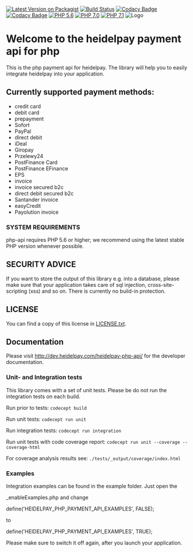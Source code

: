 [![Latest Version on Packagist](https://img.shields.io/packagist/v/heidelpay/php-api.svg?style=flat-square)](https://packagist.org/packages/heidelpay/php-api)
[![Build Status](https://travis-ci.org/heidelpay/php-api.svg?branch=master)](https://travis-ci.org/heidelpay/php-api)
[![Codacy Badge](https://api.codacy.com/project/badge/Coverage/46bb4bc84eb94a179ac150e453ac5dd0)](https://www.codacy.com/app/heidelpay/php-api?utm_source=github.com&utm_medium=referral&utm_content=heidelpay/php-api&utm_campaign=Badge_Coverage)
[![Codacy Badge](https://api.codacy.com/project/badge/Grade/46bb4bc84eb94a179ac150e453ac5dd0)](https://www.codacy.com/app/heidelpay/php-api?utm_source=github.com&amp;utm_medium=referral&amp;utm_content=heidelpay/php-api&amp;utm_campaign=Badge_Grade)
[![PHP 5.6](https://img.shields.io/badge/php-5.6-blue.svg)](http://www.php.net)
[![PHP 7.0](https://img.shields.io/badge/php-7.0-blue.svg)](http://www.php.net)
[![PHP 7.1](https://img.shields.io/badge/php-7.1-blue.svg)](http://www.php.net)
![Logo](https://dev.heidelpay.de/devHeidelpay_400_180.jpg)

# Welcome to the heidelpay payment api for php

This is the php payment api for heidelpay. The library will help you to easily integrate heidelpay into your application.

## Currently supported payment methods:

* credit card
* debit card
* prepayment
* Sofort
* PayPal
* direct debit
* iDeal
* Giropay
* Przelewy24
* PostFinance Card
* PostFinance EFinance
* EPS
* invoice
* invoice secured b2c
* direct debit secured b2c
* Santander invoice
* easyCredit
* Payolution invoice

### SYSTEM REQUIREMENTS

php-api requires PHP 5.6 or higher; we recommend using the latest stable PHP version whenever possible.

## SECURITY ADVICE
If you want to store the output of this library e.g. into a database, please make sure that your
application takes care of sql injection, cross-site-scripting (xss) and so on. There is currently no build-in protection.

## LICENSE

You can find a copy of this license in [LICENSE.txt](LICENSE.txt).

## Documentation

Please visit http://dev.heidelpay.com/heidelpay-php-api/ for the developer documentation.

### Unit- and Integration tests

This library comes with a set of unit tests. Please be do not run the integration tests on each build.

Run prior to tests:
`codecept build`

Run unit tests:
`codecept run unit`

Run integration tests:
`codecept run integration`

Run unit tests with code coverage report:
`codecept run unit --coverage --coverage-html`

For coverage analysis results see:
`./tests/_output/coverage/index.html`

### Examples

Integration examples can be found in the example folder. Just open the

_enableExamples.php and change

define('HEIDELPAY_PHP_PAYMENT_API_EXAMPLES', FALSE);

to

define('HEIDELPAY_PHP_PAYMENT_API_EXAMPLES', TRUE);

Please make sure to switch it off again, after you launch your application.

